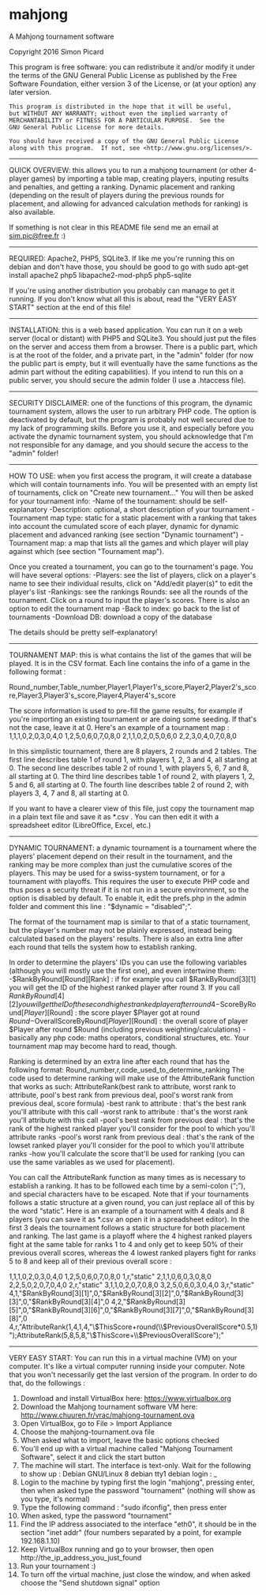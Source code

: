 # mahjong
A Mahjong tournament software

Copyright 2016 Simon Picard

This program is free software: you can redistribute it and/or modify
    it under the terms of the GNU General Public License as published by
    the Free Software Foundation, either version 3 of the License, or
    (at your option) any later version.

    This program is distributed in the hope that it will be useful,
    but WITHOUT ANY WARRANTY; without even the implied warranty of
    MERCHANTABILITY or FITNESS FOR A PARTICULAR PURPOSE.  See the
    GNU General Public License for more details.

    You should have received a copy of the GNU General Public License
    along with this program.  If not, see <http://www.gnu.org/licenses/>.

---

QUICK OVERVIEW: this allows you to run a mahjong tournament (or other 4-player games) by importing a table map, creating players, inputing results and penalties, and getting a ranking. Dynamic placement and ranking (depending on the result of players during the previous rounds for placement, and allowing for advanced calculation methods for ranking) is also available.

If something is not clear in this README file send me an email at sim.pic@free.fr :)

---

REQUIRED: Apache2, PHP5, SQLite3. If like me you're running this on debian and don't have those, you should be good to go with
sudo apt-get install apache2 php5 libapache2-mod-php5 php5-sqlite

If you're using another distribution you probably can manage to get it running. If you don't know what all this is about, read the "VERY EASY START" section at the end of this file!

---

INSTALLATION: this is a web based application. You can run it on a web server (local or distant) with PHP5 and SQLite3. You should just put the files on the server and access them from a browser. There is a public part, which is at the root of the folder, and a private part, in the "admin" folder (for now the public part is empty, but it will eventually have the same functions as the admin part without the editing capabilities). If you intend to run this on a public server, you should secure the admin folder (I use a .htaccess file).

---

SECURITY DISCLAIMER: one of the functions of this program, the dynamic tournament system, allows the user to run arbitrary PHP code. The option is deactivated by default, but the program is probably not well secured due to my lack of programming skills. Before you use it, and especially before you activate the dynamic tournament system, you should acknowledge that I'm not responsible for any damage, and you should secure the access to the "admin" folder!

---

HOW TO USE: when you first access the program, it will create a database which will contain tournaments info. You will be presented with an empty list of tournaments, click on "Create new tournament..." You will then be asked for your tournament info:
-Name of the tournament: should be self-explanatory
-Description: optional, a short description of your tournament
-Tournament map type: static for a static placement with a ranking that takes into account the cumulated score of each player, dynamic for dynamic placement and advanced ranking (see section "Dynamic tournament")
-Tournament map: a map that lists all the games and which player will play against which (see section "Tournament map").

Once you created a tournament, you can go to the tournament's page. You will have several options:
-Players: see the list of players, click on a player's name to see their individual results, click on "Add/edit player(s)" to edit the player's list
-Rankings: see the rankings
Rounds: see all the rounds of the tournament. Click on a round to input the player's scores. There is also an option to edit the tournament map
-Back to index: go back to the list of tournaments
-Download DB: download a copy of the database

The details should be pretty self-explanatory!

---

TOURNAMENT MAP: this is what contains the list of the games that will be played. It is in the CSV format. Each line contains the info of a game in the following format :

Round_number,Table_number,Player1,Player1's_score,Player2,Player2's_score,Player3,Player3's_score,Player4,Player4's_score

The score information is used to pre-fill the game results, for example if you're importing an existing tournament or are doing some seeding. If that's not the case, leave it at 0. Here's an example of a tournament map :
1,1,1,0,2,0,3,0,4,0
1,2,5,0,6,0,7,0,8,0
2,1,1,0,2,0,5,0,6,0
2,2,3,0,4,0,7,0,8,0

In this simplistic tournament, there are 8 players, 2 rounds and 2 tables.
The first line describes table 1 of round 1, with players 1, 2, 3 and 4, all starting at 0.
The second line describes table 2 of round 1, with players 5, 6, 7 and 8, all starting at 0.
The third line describes table 1 of round 2, with players 1, 2, 5 and 6, all starting at 0.
The fourth line describes table 2 of round 2, with players 3, 4, 7 and 8, all starting at 0.

If you want to have a clearer view of this file, just copy the tournament map in a plain text file and save it as *.csv . You can then edit it with a spreadsheet editor (LibreOffice, Excel, etc.)

---

DYNAMIC TOURNAMENT: a dynamic tournament is a tournament where the players' placement depend on their result in the tournament, and the ranking may be more complex than just the cumulative scores of the players. This may be used for a swiss-system tournament, or for a tournament with playoffs. This requires the user to execute PHP code and thus poses a security threat if it is not run in a secure environment, so the option is disabled by default. To enable it, edit the prefs.php in the admin folder and comment this line : “$dynamic = "disabled";”.

The format of the tournament map is similar to that of a static tournament, but the player's number may not be plainly expressed, instead being calculated based on the players' results. There is also an extra line after each round that tells the system how to establish ranking.

In order to determine the players' IDs you can use the following variables (although you will mostly use the first one), and even intertwine them:
-$RankByRound[Round][Rank] : if for example you call $RankByRound[3][1] you will get the ID of the highest ranked player after round 3. If you call $RankByRound[4][2] you will get the ID of the second highest ranked player after round 4
-$ScoreByRound[$Player][$Round] : the score player $Player got at round $Round
-$OverallScoreByRound[$Player][$Round] : the overall score of player $Player after round $Round (including previous weighting/calculations)
-basically any php code: maths operators, conditional structures, etc. Your tournament map may become hard to read, though.

Ranking is determined by an extra line after each round that has the following format:
Round_number,r,code_used_to_determine_ranking
The code used to determine ranking will make use of the AttributeRank function that works as such:
AttributeRank(best rank to attribute, worst rank to attribute, pool's best rank from previous deal, pool's worst rank from previous deal, score formula)
-best rank to attribute : that's the best rank you'll attribute with this call
-worst rank to attribute : that's the worst rank you'll attribute with this call
-pool's best rank from previous deal : that's the rank of the highest ranked player you'll consider for the pool to which you'll attribute ranks
-pool's worst rank from previous deal : that's the rank of the lowset ranked player you'll consider for the pool to which you'll attribute ranks
-how you'll calculate the score that'll be used for ranking (you can use the same variables as we used for placement).

You can call the AttributeRank function as many times as is necessary to establish a ranking. It has to be followed each time by a semi-colon (“;”), and special characters have to be escaped. Note that if your tournaments follows a static structure at a given round, you can just replace all of this by the word “static”. Here is an example of a tournament with 4 deals and 8 players (you can save it as *.csv an open it in a spreadsheet editor). In the first 3 deals the tournament follows a static structure for both placement and ranking. The last game is a playoff where the 4 highest ranked players fight at the same table for ranks 1 to 4 and only get to keep 50% of their previous overall scores, whereas the 4 lowest ranked players fight for ranks 5 to 8 and keep all of their previous overall score :

1,1,1,0,2,0,3,0,4,0
1,2,5,0,6,0,7,0,8,0
1,r,"static"
2,1,1,0,6,0,3,0,8,0
2,2,5,0,2,0,7,0,4,0
2,r,"static"
3,1,1,0,2,0,7,0,8,0
3,2,5,0,6,0,3,0,4,0
3,r,"static"
4,1,"$RankByRound[3][1]",0,"$RankByRound[3][2]",0,"$RankByRound[3][3]",0,"$RankByRound[3][4]",0
4,2,"$RankByRound[3][5]",0,"$RankByRound[3][6]",0,"$RankByRound[3][7]",0,"$RankByRound[3][8]",0
4,r,"AttributeRank(1,4,1,4,\"\\$ThisScore+round(\\$PreviousOverallScore*0.5,1)\");AttributeRank(5,8,5,8,\"\\$ThisScore+\\$PreviousOverallScore\");"

---

VERY EASY START:
You can run this in a virtual machine (VM) on your computer. It's like a virtual computer running inside your computer. Note that you won't necessarily get the last version of the program. In order to do that, do the followings :
1) Download and install VirtualBox here: https://www.virtualbox.org
2) Download the Mahjong tournament software VM here: http://www.chuuren.fr/vrac/mahjong-tournament.ova
3) Open VirtualBox, go to File > Import Appliance
4) Choose the mahjong-tournament.ova file
5) When asked what to import, leave the basic options checked
6) You'll end up with a virtual machine called "Mahjong Tournament Software", select it and click the start button
7) The machine will start. The interface is text-only. Wait for the following to show up :
Debian GNU/Linux 8 debian tty1
debian login : _
8) Login to the machine by typing first the login "mahjong", pressing enter, then when asked type the password "tournament" (nothing will show as you type, it's normal)
9) Type the following command : "sudo ifconfig", then press enter
10) When asked, type the password "tournament"
11) Find the IP address associated to the interface "eth0", it should be in the section "inet addr" (four numbers separated by a point, for example 192.168.1.10)
12) Keep VirtualBox running and go to your browser, then open http://the_ip_address_you_just_found
13) Run your tournament :)
14) To turn off the virtual machine, just close the window, and when asked choose the "Send shutdown signal" option